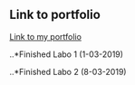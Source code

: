 ## Link to portfolio

[Link to my portfolio](https://github.com/ApacheHelikopter/2imd-webtech3-portfolio.git)

..*Finished Labo 1 (1-03-2019)

..*Finished Labo 2 (8-03-2019)
